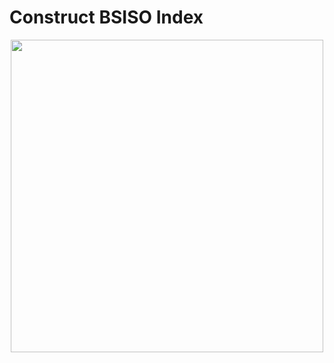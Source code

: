 # Construct BSISO Index

<p align="center">
  <img src="https://github.com/sandrolubis/BSISO_Index/blob/main/bsiso_plots.png" width="500">
</p>
